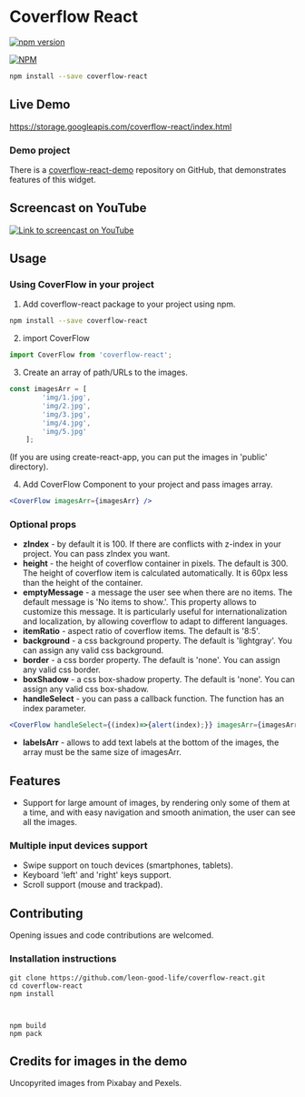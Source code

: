 # Coverflow React


[![npm version](https://badge.fury.io/js/coverflow-react.svg)](http://badge.fury.io/js/coverflow-react)

[![NPM](https://nodei.co/npm/coverflow-react.png)](https://nodei.co/npm/coverflow-react/)

```bash
npm install --save coverflow-react
```

## Live Demo
https://storage.googleapis.com/coverflow-react/index.html

### Demo project
There is a [coverflow-react-demo](https://github.com/leon-good-life/coverflow-react-demo) repository on GitHub, that demonstrates features of this widget.

## Screencast on YouTube
[![Link to screencast on YouTube](https://raw.githubusercontent.com/leon-good-life/coverflow-react/master/youtube-screenshot.png)](https://www.youtube.com/watch?v=PpykYaLD4vI)

## Usage
### Using CoverFlow in your project
1. Add coverflow-react package to your project using npm.
```bash
npm install --save coverflow-react
```

2. import CoverFlow
```javascript
import CoverFlow from 'coverflow-react';
```

3. Create an array of path/URLs to the images.
```javascript
const imagesArr = [
        'img/1.jpg',
        'img/2.jpg',
        'img/3.jpg',
        'img/4.jpg',
        'img/5.jpg'
    ];
```
(If you are using create-react-app, you can put the images in 'public' directory).

4. Add CoverFlow Component to your project and pass images array.
```jsx
<CoverFlow imagesArr={imagesArr} />
```



### Optional props
* **zIndex** - by default it is 100. If there are conflicts with z-index in your project. You can pass zIndex you want.
* **height** - the height of coverflow container in pixels. The default is 300. The height of coverflow item is calculated automatically. It is 60px less than the height of the container.
* **emptyMessage** - a message the user see when there are no items. The default message is 'No items to show.'. This property allows to customize this message. It is particularly useful for internationalization and localization, by allowing coverflow to adapt to different languages.
* **itemRatio** - aspect ratio of coverflow items. The default is '8:5'.
* **background** - a css background property. The default is 'lightgray'. You can assign any valid css background.
* **border** - a css border property. The default is 'none'. You can assign any valid css border.
* **boxShadow** - a css box-shadow property. The default is 'none'. You can assign any valid css box-shadow.
* **handleSelect** - you can pass a callback function. The function has an index parameter.
```jsx
<CoverFlow handleSelect={(index)=>{alert(index);}} imagesArr={imagesArr} />
```
* **labelsArr** - allows to add text labels at the bottom of the images, the array must be the same size of imagesArr.

## Features
* Support for large amount of images, by rendering only some of them at a time, and with easy navigation and smooth animation, the user can see all the images.
### Multiple input devices support
* Swipe support on touch devices (smartphones, tablets).
* Keyboard 'left' and 'right' keys support.
* Scroll support (mouse and trackpad).

## Contributing
Opening issues and code contributions are welcomed.
### Installation instructions


    git clone https://github.com/leon-good-life/coverflow-react.git
    cd coverflow-react
    npm install



    npm build
    npm pack

    
    
## Credits for images in the demo
Uncopyrited images from Pixabay and Pexels.
